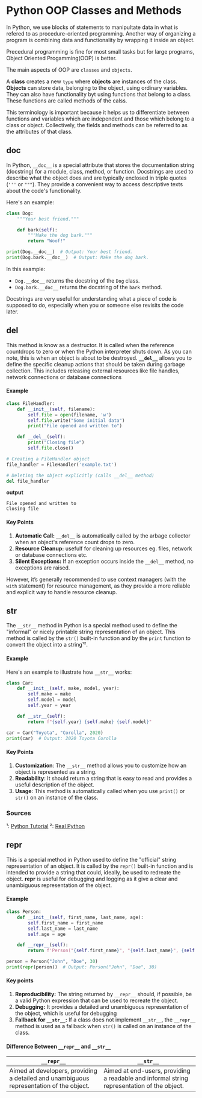 # Python OOP Classes and Methods
In Python, we use blocks of statements to manipultate data in what is refered to as procedure-oriented programming. Another way of organizing a program is combining data and functionality by wrapping it inside an object.

Precedural programming is fine for most small tasks but for large programs, Object Oriented Progamming(OOP) is better.

The main aspects of OOP are `classes` and `objects`.

A **class** creates a new `type` where **objects** are instances of the class.
**Objects** can store data, belonging to the object, using ordinary variables. They can also have functionality byt using functions that belong to a class. These functions are called methods of the calss.

This terminology is important because it helps us to differentiate between functions and variables which are independent and those which belong to a class or object. Collectively, the fields and methods can be referred to as the attributes of that class.

## __doc__
In Python, `__doc__` is a special attribute that stores the documentation string (docstring) for a module, class, method, or function. Docstrings are used to describe what the object does and are typically enclosed in triple quotes (`'''` or `"""`). They provide a convenient way to access descriptive texts about the code's functionality.

Here's an example:

```python
class Dog:
    """Your best friend."""

    def bark(self):
        """Make the dog bark."""
        return "Woof!"

print(Dog.__doc__)  # Output: Your best friend.
print(Dog.bark.__doc__)  # Output: Make the dog bark.
```

In this example:
- `Dog.__doc__` returns the docstring of the `Dog` class.
- `Dog.bark.__doc__` returns the docstring of the `bark` method.

Docstrings are very useful for understanding what a piece of code is supposed to do, especially when you or someone else revisits the code later.

## __del__
This method is know as a destructor. It is called when the reference countdrops to zero or when the Python interpreter shuts down. As you can note, this is when an object is about to be destroyed.
**`__del__`** allows you to define the specific cleanup actions that should be taken during garbage collection. This includes releasing external resources like file handles, network connections or database connections

#### Example
```python
class FileHandler:
    def __init__(self, filename):
        self.file = open(filename, 'w')
        self.file.write("Some initial data")
        print("File opened and written to")

    def __del__(self):
        print("Closing file")
        self.file.close()

# Creating a FileHandler object
file_handler = FileHandler('example.txt')

# Deleting the object explicitly (calls __del__ method)
del file_handler
```
**output**
```
File opened and written to
Closing file
```
#### Key Points
1. **Automatic Call:** `__del__` is automatically called by the arbage collector when an object's reference count drops to zero.
2. **Resource Cleanup:** usefulf for cleaning up resources eg. files, network or database connections etc.
3. **Silent Exceptions:** If an exception occurs inside  the `__del__` method, no exceptions are raised.

However, it’s generally recommended to use context managers (with the `with` statement) for resource management, as they provide a more reliable and explicit way to handle resource cleanup.

## __str__
The `__str__` method in Python is a special method used to define the "informal" or nicely printable string representation of an object. This method is called by the `str()` built-in function and by the `print` function to convert the object into a string¹².

#### Example
Here's an example to illustrate how `__str__` works:

```python
class Car:
    def __init__(self, make, model, year):
        self.make = make
        self.model = model
        self.year = year

    def __str__(self):
        return f"{self.year} {self.make} {self.model}"

car = Car("Toyota", "Corolla", 2020)
print(car)  # Output: 2020 Toyota Corolla
```

#### Key Points
1. **Customization**: The `__str__` method allows you to customize how an object is represented as a string.
2. **Readability**: It should return a string that is easy to read and provides a useful description of the object.
3. **Usage**: This method is automatically called when you use `print()` or `str()` on an instance of the class.

### Sources
¹: [Python Tutorial](https://www.pythontutorial.net/python-oop/python-__str__/)
²: [Real Python](https://realpython.com/lessons/how-and-when-use-str/)

## __repr__
This is a special method in Python used to define the "official" string representation of an object. It is called by the `repr()` built-in function and is intended to provide a string that could, ideally, be used to redreate the object.
**__repr__** is useful for debugging and logging as it give a clear and unambiguous representation of the object.

#### Example

```python
class Person:
    def __init__(self, first_name, last_name, age):
        self.first_name = first_name
        self.last_name = last_name
        self.age = age

    def __repr__(self):
        return f'Person("{self.first_name}", "{self.last_name}", {self.age})'

person = Person("John", "Doe", 30)
print(repr(person))  # Output: Person("John", "Doe", 30)
```

#### Key points
1. **Reproducibility:** The string returned by `__repr__` should, if possible, be a valid Python expression that can be used to recreate the object.
2. **Debugging:** It provides a detailed and unambiguous representation of the object, which is useful for debugging
3. **Fallback for `__str__`:**  If a class does not implement `__str__`, the `__repr__` method is used as a fallback when `str()` is called on an instance of the class.

#### Difference Between `__repr__` and `__str__`
| `__repr__` | `__str__` |
|------------|-----------|
| Aimed at developers, providing a detailed and unambiguous representation of the object. | Aimed at end-users, providing a readable and informal string representation of the object. |
